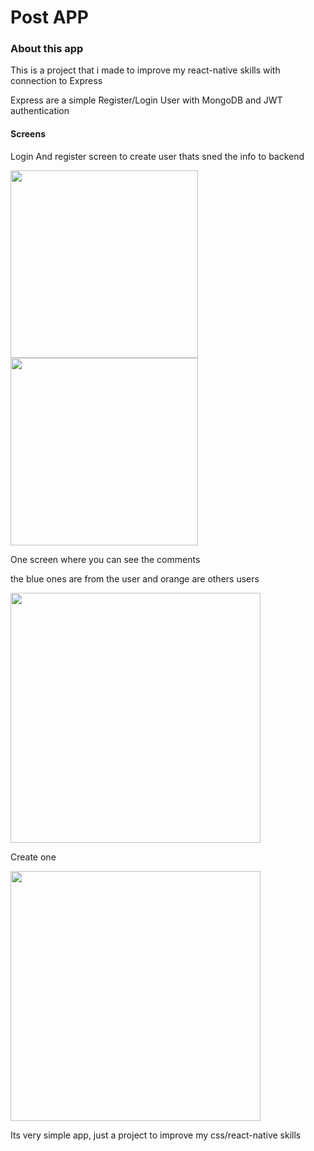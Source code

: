 
# Post APP

### About this app

This is a project that i made to improve my react-native skills with connection to Express

Express are a simple Register/Login User with MongoDB and JWT authentication


#### Screens

Login And register screen to create user thats sned the info to backend
<p float="left">
  <img src="https://user-images.githubusercontent.com/74252371/202310074-9423c80d-6561-4e84-aad2-08660a2bb650.png" width="300">
  <img src="https://user-images.githubusercontent.com/74252371/202310870-c26d0cae-e120-466e-8e96-cdd8ab6fd745.png" width="300"/>
</p>

One screen where you can see the comments

the blue ones are from the user and orange are others users

 <img src="https://user-images.githubusercontent.com/74252371/205454055-7ae1fb55-0d9a-4773-9944-56df7c54ef03.png" width="400"/>
 
Create one

<img src="https://user-images.githubusercontent.com/74252371/205460701-d6407446-3c3e-436d-bcaa-33f5590c575c.png" width="400" />


Its very simple app, just a project to improve my css/react-native skills

